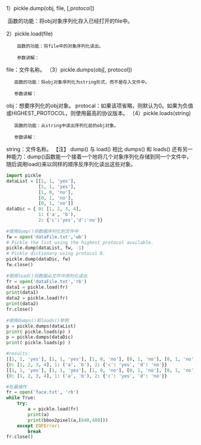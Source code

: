 1）pickle.dump(obj, file, [,protocol])

​    函数的功能：将obj对象序列化存入已经打开的file中。

2）pickle.load(file)

        函数的功能：将file中的对象序列化读出。
    
        参数讲解：

file：文件名称。
（3）pickle.dumps(obj[, protocol])

       函数的功能：将obj对象序列化为string形式，而不是存入文件中。
    
       参数讲解：

obj：想要序列化的obj对象。
protocal：如果该项省略，则默认为0。如果为负值或HIGHEST_PROTOCOL，则使用最高的协议版本。
（4）pickle.loads(string)

       函数的功能：从string中读出序列化前的obj对象。
    
       参数讲解：

string：文件名称。
     【注】 dump() 与 load() 相比 dumps() 和 loads() 还有另一种能力：dump()函数能一个接着一个地将几个对象序列化存储到同一个文件中，随后调用load()来以同样的顺序反序列化读出这些对象。

```python
import pickle
dataList = [[1, 1, 'yes'],
            [1, 1, 'yes'],
            [1, 0, 'no'],
            [0, 1, 'no'],
            [0, 1, 'no']]
dataDic = { 0: [1, 2, 3, 4],
            1: ('a', 'b'),
            2: {'c':'yes','d':'no'}}
 
#使用dump()将数据序列化到文件中
fw = open('dataFile.txt','wb')
# Pickle the list using the highest protocol available.
pickle.dump(dataList, fw, -1)
# Pickle dictionary using protocol 0.
pickle.dump(dataDic, fw)
fw.close()
 
#使用load()将数据从文件中序列化读出
fr = open('dataFile.txt','rb')
data1 = pickle.load(fr)
print(data1)
data2 = pickle.load(fr)
print(data2)
fr.close()
 
#使用dumps()和loads()举例
p = pickle.dumps(dataList)
print( pickle.loads(p) )
p = pickle.dumps(dataDic)
print( pickle.loads(p) )

#results:
[[1, 1, 'yes'], [1, 1, 'yes'], [1, 0, 'no'], [0, 1, 'no'], [0, 1, 'no']]
{0: [1, 2, 3, 4], 1: ('a', 'b'), 2: {'c': 'yes', 'd': 'no'}}
[[1, 1, 'yes'], [1, 1, 'yes'], [1, 0, 'no'], [0, 1, 'no'], [0, 1, 'no']]
{0: [1, 2, 3, 4], 1: ('a', 'b'), 2: {'c': 'yes', 'd': 'no'}}
```

```python
#批量操作
fr = open('face.txt', 'rb')
while True:
    try:
        a = pickle.load(fr)
        print(a)
        print(bbox2pixel(a,[640,480]))
    except EOFError:
        break
fr.close()
```

